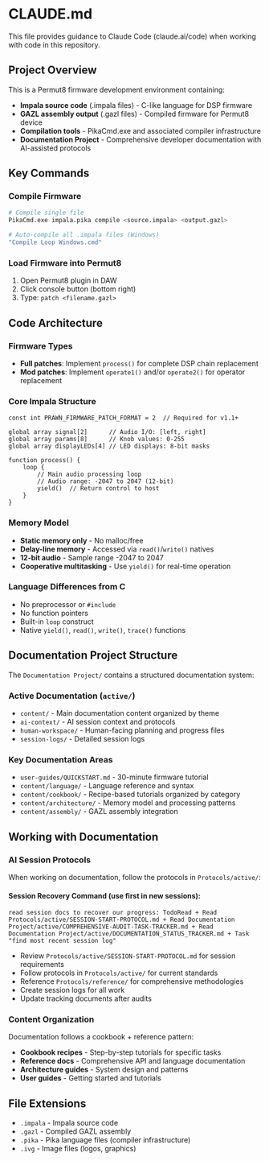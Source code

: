 # CLAUDE.md

This file provides guidance to Claude Code (claude.ai/code) when working with code in this repository.

## Project Overview

This is a Permut8 firmware development environment containing:
- **Impala source code** (.impala files) - C-like language for DSP firmware
- **GAZL assembly output** (.gazl files) - Compiled firmware for Permut8 device 
- **Compilation tools** - PikaCmd.exe and associated compiler infrastructure
- **Documentation Project** - Comprehensive developer documentation with AI-assisted protocols

## Key Commands

### Compile Firmware
```bash
# Compile single file
PikaCmd.exe impala.pika compile <source.impala> <output.gazl>

# Auto-compile all .impala files (Windows)
"Compile Loop Windows.cmd"
```

### Load Firmware into Permut8
1. Open Permut8 plugin in DAW
2. Click console button (bottom right)
3. Type: `patch <filename.gazl>`

## Code Architecture

### Firmware Types
- **Full patches**: Implement `process()` for complete DSP chain replacement
- **Mod patches**: Implement `operate1()` and/or `operate2()` for operator replacement

### Core Impala Structure
```impala
const int PRAWN_FIRMWARE_PATCH_FORMAT = 2  // Required for v1.1+

global array signal[2]      // Audio I/O: [left, right] 
global array params[8]      // Knob values: 0-255
global array displayLEDs[4] // LED displays: 8-bit masks

function process() {
    loop {
        // Main audio processing loop
        // Audio range: -2047 to 2047 (12-bit)
        yield()  // Return control to host
    }
}
```

### Memory Model
- **Static memory only** - No malloc/free
- **Delay-line memory** - Accessed via `read()`/`write()` natives
- **12-bit audio** - Sample range -2047 to 2047
- **Cooperative multitasking** - Use `yield()` for real-time operation

### Language Differences from C
- No preprocessor or `#include`
- No function pointers
- Built-in `loop` construct
- Native `yield()`, `read()`, `write()`, `trace()` functions

## Documentation Project Structure

The `Documentation Project/` contains a structured documentation system:

### Active Documentation (`active/`)
- `content/` - Main documentation content organized by theme
- `ai-context/` - AI session context and protocols
- `human-workspace/` - Human-facing planning and progress files  
- `session-logs/` - Detailed session logs

### Key Documentation Areas
- `user-guides/QUICKSTART.md` - 30-minute firmware tutorial
- `content/language/` - Language reference and syntax
- `content/cookbook/` - Recipe-based tutorials organized by category
- `content/architecture/` - Memory model and processing patterns
- `content/assembly/` - GAZL assembly integration

## Working with Documentation

### AI Session Protocols
When working on documentation, follow the protocols in `Protocols/active/`:

#### Session Recovery Command (use first in new sessions):
```
read session docs to recover our progress: TodoRead + Read Protocols/active/SESSION-START-PROTOCOL.md + Read Documentation Project/active/COMPREHENSIVE-AUDIT-TASK-TRACKER.md + Read Documentation Project/active/DOCUMENTATION_STATUS_TRACKER.md + Task "find most recent session log"
```

- Review `Protocols/active/SESSION-START-PROTOCOL.md` for session requirements
- Follow protocols in `Protocols/active/` for current standards
- Reference `Protocols/reference/` for comprehensive methodologies
- Create session logs for all work
- Update tracking documents after audits

### Content Organization
Documentation follows a cookbook + reference pattern:
- **Cookbook recipes** - Step-by-step tutorials for specific tasks
- **Reference docs** - Comprehensive API and language documentation  
- **Architecture guides** - System design and patterns
- **User guides** - Getting started and tutorials

## File Extensions
- `.impala` - Impala source code
- `.gazl` - Compiled GAZL assembly 
- `.pika` - Pika language files (compiler infrastructure)
- `.ivg` - Image files (logos, graphics)